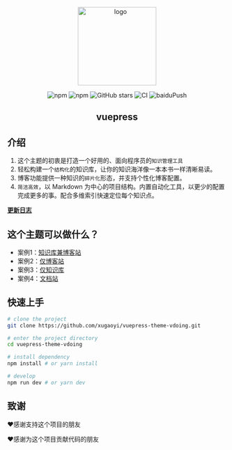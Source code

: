 <p align="center"><img width="180" src="https://jsd.cdn.zzko.cn/gh/xugaoyi/image_store/blog/20200409124835.png" alt="logo"></p>

<p align="center">
  <img alt="npm" src="https://img.shields.io/npm/v/vuepress-theme-vdoing">
  <img src="https://img.shields.io/npm/dt/vuepress-theme-vdoing" alt="npm" >
<img src="https://img.shields.io/github/stars/xugaoyi/vuepress-theme-vdoing?logo=ReverbNation&logoColor=rgba(255,255,255,.6)" alt="GitHub stars">
<img src="https://github.com/xugaoyi/vuepress-theme-vdoing/workflows/CI/badge.svg" alt="CI">
<img src="https://github.com/xugaoyi/vuepress-theme-vdoing/workflows/baiduPush/badge.svg" alt="baiduPush">
</p>

<h2 align="center">vuepress</h2>

## 介绍
1. 这个主题的初衷是打造一个好用的、面向程序员的`知识管理工具`
2. 轻松构建一个`结构化`的知识库，让你的知识海洋像一本本书一样清晰易读。
3. 博客功能提供一种知识的`碎片化`形态，并支持个性化博客配置。
4. `简洁高效`，以 Markdown 为中心的项目结构。内置自动化工具，以更少的配置完成更多的事。配合多维索引快速定位每个知识点。

[**更新日志**](https://github.com/xugaoyi/vuepress-theme-vdoing/releases)

## 这个主题可以做什么？
* 案例1：[知识库兼博客站](https://xugaoyi.com/)
* 案例2：[仅博客站](https://xugaoyi.github.io/vdoing-demo-blog/)
* 案例3：[仅知识库](https://xugaoyi.github.io/vdoing-demo-repository/)
* 案例4：[文档站](https://doc.xugaoyi.com/)

## 快速上手

```bash
# clone the project
git clone https://github.com/xugaoyi/vuepress-theme-vdoing.git

# enter the project directory
cd vuepress-theme-vdoing

# install dependency
npm install # or yarn install

# develop
npm run dev # or yarn dev
```

## 致谢
:heart:感谢支持这个项目的朋友

:heart:感谢为这个项目贡献代码的朋友